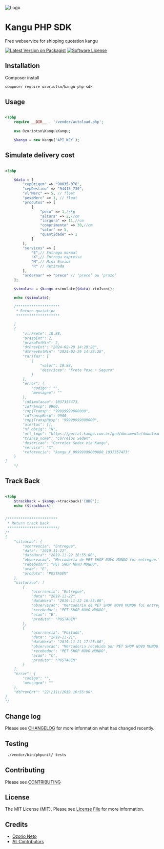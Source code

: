 

![Logo](https://www.kangu.com.br/wp-content/uploads/2021/07/logo-completo-kangu-1653x615-1.png)



# Kangu PHP SDK

Free webservice for shipping quotation kangu

[![Latest Version on Packagist][ico-version]][link-packagist]
[![Software License][ico-license]](LICENSE.md)


## Installation

Composer install

``` bash
composer require ozoriotsn/kangu-php-sdk
```

## Usage

``` php

<?php
    require __DIR__ . '/vendor/autoload.php';
    
    use Ozoriotsn\Kangu\Kangu;

    $kangu = new Kangu('API_KEY');
```

## Simulate delivery cost

``` php

<?php

    $data = [
        "cepOrigem" => "90035-076",
        "cepDestino" => "94415-730",
        "vlrMerc" => 5, // float
        "pesoMerc" => 1, // float
        "produtos" => [
            [
                "peso" => 1,//kg
                "altura" => 2,//cm
                "largura" => 11,//cm
                "comprimento" => 30,//cm
                "valor" => 5,
                "quantidade" => 1
            ]
        ],
        "servicos" => [
            "E",// Entrega normal
            "X",// Entrega expressa
            "M",// Mini Envios
            "R" // Retirada
        ],
        "ordernar" => "preco" // ‘preco’ ou ‘prazo’
    ];

    $simulate = $kangu->simulate($data)->toJson();

    echo ($simulate);

    /********************
     * Return quatation
     ********************

    [
    {
        "vlrFrete": 10.88,
        "prazoEnt": 2,
        "prazoEntMin": 2,
        "dtPrevEnt": "2024-02-29 14:28:28",
        "dtPrevEntMin": "2024-02-29 14:28:28",
        "tarifas": [
            {
                "valor": 10.88,
                "descricao": "Frete Peso + Seguro"
            }
        ],
        "error": {
            "codigo": "",
            "mensagem": ""
        },
        "idSimulacao": 1037357473,
        "idTransp": 9900,
        "cnpjTransp": "99999999000000",
        "idTranspResp": 9900,
        "cnpjTranspResp": "99999999000000",
        "alertas": [],
        "nf_obrig": "N",
        "url_logo": "https://portal.kangu.com.br/ged/documento/download/file/3962/Logo_Correios.png",
        "transp_nome": "Correios Sedex",
        "descricao": "Correios Sedex via Kangu",
        "servico": "X",
        "referencia": "kangu_X_99999999000000_1037357473"
    }
]
    */
```


## Track Back


``` php

<?php
    $trackback = $kangu->trackback('CODE');
    echo ($trackback);


/***********************
 * Return track back
 ***********************/
/*
{
    "situacao": {
        "ocorrencia": "Entregue",
        "data": "2019-11-22",
        "dataHora": "2019-11-22 16:55:00",
        "observacao": "Mercadoria de PET SHOP NOVO MUNDO foi entregue.",
        "recebedor": "PET SHOP NOVO MUNDO",
        "acao": "E",
        "produto": "POSTAGEM"
    },
    "historico": [
        {
            "ocorrencia": "Entregue",
            "data": "2019-11-22",
            "dataHora": "2019-11-22 16:55:00",
            "observacao": "Mercadoria de PET SHOP NOVO MUNDO foi entregue.",
            "recebedor": "PET SHOP NOVO MUNDO",
            "acao": "E",
            "produto": "POSTAGEM"
        },
        {
            "ocorrencia": "Postado",
            "data": "2019-11-21",
            "dataHora": "2019-11-21 17:25:00",
            "observacao": "Mercadoria recebida por PET SHOP NOVO MUNDO.",
            "recebedor": "PET SHOP NOVO MUNDO",
            "acao": "C",
            "produto": "POSTAGEM"
        }
    ],
    "error": {
        "codigo": "",
        "mensagem": ""
    },
    "dtPrevEnt": "22\/11\/2019 16:55:00"
}
*/

```

## Change log

Please see [CHANGELOG](CHANGELOG.md) for more information what has changed recently.

## Testing

``` bash
 ./vendor/bin/phpunit/ tests
```

## Contributing

Please see [CONTRIBUTING](CONTRIBUTING.md)

## License

The MIT License (MIT). Please see [License File](LICENSE.md) for more information.


## Credits

- [Ozorio Neto][link-author]
- [All Contributors][link-contributors]


[ico-version]: https://img.shields.io/badge/packegist-v2.0.0-blue
[ico-license]: https://img.shields.io/badge/license-MIT-brightgreen.svg
[link-packagist]: https://packagist.org/packages/ozoriotsn/kangu-php-sdk
[link-downloads]: https://packagist.org/packages/ozoriotsn/kangu-php-sdk
[link-author]: https://github.com/ozoriotsn
[link-contributors]: ../../contributors